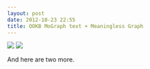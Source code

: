 ```yaml
---
layout: post
date: 2012-10-23 22:55
title: OOKB MoGraph text + Meaningless Graph
---
```


![](https://dl.dropbox.com/s/u4hgqjnrplnbtmx/OOKB-Mograph.gif)
![](https://dl.dropbox.com/s/3ozmqp1959ui6mo/OOKB-Graph.gif)

And here are two more.
